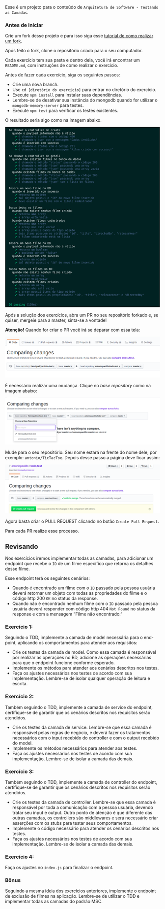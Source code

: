 Esse é um projeto para o conteúdo de `Arquitetura de Software - Testando as Camadas`.

### Antes de iniciar

Crie um fork desse projeto e para isso siga esse [tutorial de como realizar um fork](https://guides.github.com/activities/forking/).

Após feito o fork, clone o repositório criado para o seu computador.

Cada exercício tem sua pasta e dentro dela, você irá encontrar um `README.md`, com instruções de como realizar o exercício.

Antes de fazer cada exercício, siga os seguintes passos:

- Crie uma nova branch.
- Use `cd [diretório do exercicio]` para entrar no diretório do exercício.
- Execute `npm install` para instalar suas dependências.
- Lembre-se de desativar sua instância do mongodb quando for utilizar o `mongodb-memory-server` para testes.
- Execute `npm test` para verificar os testes existentes.

O resultado seria algo como na imagem abaixo.

![Saída do comando npm test](images/npm-test.png)

Após a solução dos exercícios, abra um PR no seu repositório forkado e, se quiser, mergeie para a master, sinta-se a vontade!

**Atenção!** Quando for criar o PR você irá se deparar com essa tela:

![PR do exercício](images/example-pr.png)

É necessário realizar uma mudança. Clique no _base repository_ como na imagem abaixo:

![Mudando a base do repositório](images/change-base.png)

Mude para o seu repositório. Seu nome estará na frente do nome dele, por exemplo: `antonio/TicTacToe`. Depois desse passo a página deve ficar assim:

![Após mudança](images/after-change.png)

Agora basta criar o PULL REQUEST clicando no botão `Create Pull Request`.

Para cada PR realize esse processo.

## Revisando

Nos exercícios iremos implementar todas as camadas, para adicionar um endpoint que recebe o `ID` de um filme específico que retorna os detalhes desse filme.

Esse endpoint terá os seguintes cenários:

- Quando é encontrado um filme com o `ID` passado pela pessoa usuária deverá retornar um objeto com todas as propriedades do filme e o código http 200 `OK` no status da response.
- Quando não é encontrado nenhum filme com o `ID` passado pela pessoa usuária deverá responder com código http 404 `Not Found` no status da response e com a mensagem “Filme não encontrado.”

### Exercício 1:

Seguindo o TDD, implemente a camada de model necessária para o end-point, aplicando os comportamentos para atender aos requisitos:

- Crie os testes da camada de model. Como essa camada é responsável por realizar as operações no BD, adicione as operações necessárias para que o endpoint funcione conforme esperado.
- Implemente os métodos para atender aos cenários descritos nos testes.
- Faça os ajustes necessários nos testes de acordo com sua implementação. Lembre-se de isolar qualquer operação de leitura e escrita.

### Exercício 2:

Também seguindo o TDD, implemente a camada de service do endpoint, certifique-se de garantir que os cenários descritos nos requisitos serão atendidos.

- Crie os testes da camada de service. Lembre-se que essa camada é responsável pelas regras de negócio, e deverá fazer os tratamentos necessários com o input recebido do controller e com o output recebido do model.
- Implemente os métodos necessários para atender aos testes.
- Faça os ajustes necessários nos testes de acordo com sua implementação. Lembre-se de isolar a camada das demais.

### Exercício 3:

Também seguindo o TDD, implemente a camada de controller do endpoint, certifique-se de garantir que os cenários descritos nos requisitos serão atendidos.

- Crie os testes da camada de controller. Lembre-se que essa camada é responsável por toda a comunicação com a pessoa usuária, devendo tratar seu input e output. Outro ponto de atenção é que diferente das outras camadas, os controllers são middlewares e será necessário criar asserções com os stubs para testar seus comportamentos.
- Implemente o código necessário para atender os cenários descritos nos testes.
- Faça os ajustes necessários nos testes de acordo com sua implementação. Lembre-se de isolar a camada das demais.

### Exercício 4:

Faça os ajustes no `index.js` para finalizar o endpoint.

### Bônus

Seguindo a mesma ideia dos exercícios anteriores, implemente o endpoint de exclusão de filmes na aplicação. Lembre-se de utilizar o TDD e implementar todas as camadas do padrão MSC.

